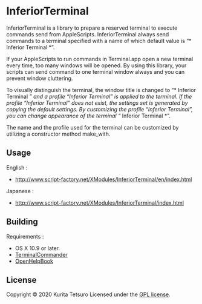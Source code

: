 InferiorTerminal
================

InferiorTerminal is a library to prepare a reserved terminal to execute commands send from AppleScripts.
InferiorTerminal always send commands to a terminal specified with a name of which default value is “* Inferior Terminal *”.

If your AppleScripts to run commands in Terminal.app open a new terminal every time, too many windows will be opened.
By using this library, your scripts can send command to one terminal window always and you can prevent window cluttering.

To visually distinguish the terminal, the window title is changed to “* Inferior Terminal *” and a profile “Inferior Terminal” is applied to the terminal. If the profile “Inferior Terminal” does not exist, the settings set is generated by copying the default settings. By customizing the profile “Inferior Terminal”, you can change appearance of the terminal “* Inferior Terminal *”.

The name and the profile used for the terminal can be customized by utilizing a constructor method make_with.

## Usage
English :
* http://www.script-factory.net/XModules/InferiorTerminal/en/index.html

Japanese :
* http://www.script-factory.net/XModules/InferiorTerminal/index.html

## Building
Requirements :
* OS X 10.9 or later.
* [TerminalCommander]
* [OpenHelpBook]

[TerminalCommander]: https://www.script-factory.net/XModules/TerminalCommander/en/index.html
[OpenHelpBook]: https://www.script-factory.net/XModules/OpenHelpBook/en/index.html

## License

Copyright &copy; 2020 Kurita Tetsuro
Licensed under the [GPL license][GPL].
 
[GPL]: http://www.gnu.org/licenses/gpl.html

